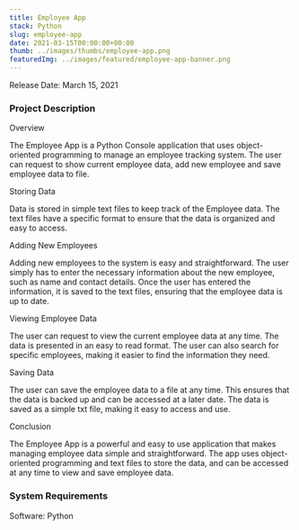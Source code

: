 ```yaml
---
title: Employee App
stack: Python
slug: employee-app
date: 2021-03-15T00:00:00+00:00
thumb: ../images/thumbs/employee-app.png
featuredImg: ../images/featured/employee-app-banner.png
---
```


Release Date: March 15, 2021

### Project Description

Overview

The Employee App is a Python Console application that uses object-oriented programming to manage an employee tracking system.
The user can request to show current employee data, add new employee and save employee data to file.

Storing Data

Data is stored in simple text files to keep track of the Employee data.
The text files have a specific format to ensure that the data is organized and easy to access.

Adding New Employees

Adding new employees to the system is easy and straightforward. The user simply has to enter the necessary information about the new employee, such as name and contact details.
Once the user has entered the information, it is saved to the text files, ensuring that the employee data is up to date.

Viewing Employee Data

The user can request to view the current employee data at any time. The data is presented in an easy to read format.
The user can also search for specific employees, making it easier to find the information they need.

Saving Data

The user can save the employee data to a file at any time. This ensures that the data is backed up and can be accessed at a later date.
The data is saved as a simple txt file, making it easy to access and use.

Conclusion

The Employee App is a powerful and easy to use application that makes managing employee data simple and straightforward.
The app uses object-oriented programming and text files to store the data, and can be accessed at any time to view and save employee data.

### System Requirements

Software: Python
